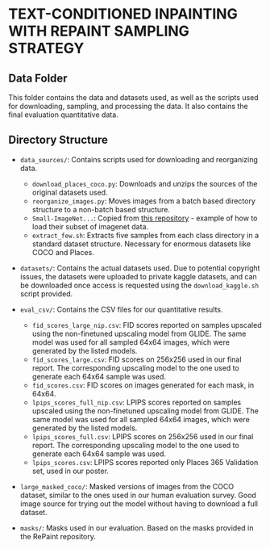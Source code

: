 # TEXT-CONDITIONED INPAINTING WITH REPAINT SAMPLING STRATEGY
## Data Folder
This folder contains the data and datasets used, as well as the scripts used for downloading, sampling, and processing the data. It also contains the final evaluation quantitative data.

## Directory Structure
* `data_sources/`: Contains scripts used for downloading and reorganizing data. 

    * `download_places_coco.py`: Downloads and unzips the sources of the original datasets used.
    * `reorganize_images.py`: Moves images from a batch based directory structure to a non-batch based structure.
    * `Small-ImageNet...`: Copied from [this repository](https://github.com/ndb796/Small-ImageNet-Validation-Dataset-1000-Classes/) - example of how to load their subset of imagenet data.
    * `extract_few.sh`: Extracts five samples from each class directory in a standard dataset structure. Necessary for enormous datasets like COCO and Places.
* `datasets/`: Contains the actual datasets used. Due to potential copyright issues, the datasets were uploaded to private kaggle datasets, and can be downloaded once access is requested using the `download_kaggle.sh` script provided.
* `eval_csv/`: Contains the CSV files for our quantitative results.

    * `fid_scores_large_nip.csv`: FID scores reported on samples upscaled using the non-finetuned upscaling model from GLIDE. The same model was used for all sampled 64x64 images, which were generated by the listed models.
    * `fid_scores_large.csv`: FID scores on 256x256 used in our final report. The corresponding upscaling model to the one used to generate each 64x64 sample was used.
    * `fid_scores.csv`: FID scores on images generated for each mask, in 64x64.
    * `lpips_scores_full_nip.csv`: LPIPS scores reported on samples upscaled using the non-finetuned upscaling model from GLIDE. The same model was used for all sampled 64x64 images, which were generated by the listed models.
    * `lpips_scores_full.csv`: LPIPS scores on 256x256 used in our final report. The corresponding upscaling model to the one used to generate each 64x64 sample was used.
    * `lpips_scores.csv`: LPIPS scores reported only Places 365 Validation set, used in our poster.

* `large_masked_coco/`: Masked versions of images from the COCO dataset, similar to the ones used in our human evaluation survey. Good image source for trying out the model without having to download a full dataset.
* `masks/`: Masks used in our evaluation. Based on the masks provided in the RePaint repository. 